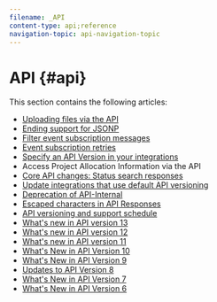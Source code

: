 ```yaml
---
filename: _API
content-type: api;reference
navigation-topic: api-navigation-topic
---
```




# API {#api}

This section contains the following articles:



* [Uploading files via the API](uploading-files-api.md) 
* [Ending support for JSONP](ending-support-jsonp.md) 
* [Filter event subscription messages](filter-event-sub-messages.md) 
* [Event subscription retries](event-sub-retries.md) 
* [Specify an API Version in your integrations](specify-api-version-integrations.md) 
* Access Project Allocation Information via the API
* [Core API changes: Status search responses](api-changes-search.md) 
* [Update integrations that use default API versioning](update-default-api-versioning.md) 
* [Deprecation of API-Internal](deprecation-api-internal.md) 
* [Escaped characters in API Responses](escaped-characters-api.md) 
* [API versioning and support schedule](api-version-support-schedule.md) 
* [What's new in API version 13](new-api-version-13.md) 
* [What's new in API version 12](new-api-version-12.md) 
* [What's new in API version 11](new-api-version-11.md) 
* [What's New in API Version 10](new-api-version-10.md) 
* [What's New in API Version 9](new-api-version-9.md) 
* [Updates to API Version 8](new-api-version-8-updates.md) 
* [What's New in API Version 7](new-api-version-7.md) 
* [What's New in API Version 6](new-api-version-6.md) 


